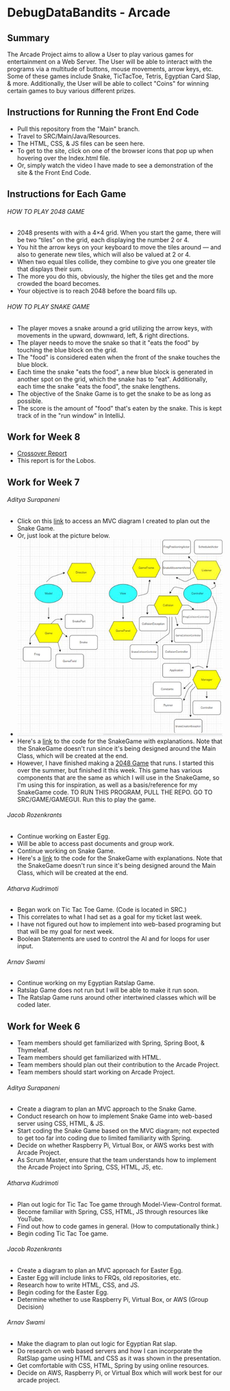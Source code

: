 # DebugDataBandits - Arcade

## Summary

The Arcade Project aims to allow a User to play various games for entertainment on a Web Server. The User will be able to interact with the programs via a multitude of buttons, mouse movements, arrow keys, etc. Some of these games include Snake, TicTacToe, Tetris, Egyptian Card Slap, & more. Additionally, the User will be able to collect "Coins" for winning certain games to buy various different prizes.

## Instructions for Running the Front End Code

- Pull this repository from the "Main" branch.
- Travel to SRC/Main/Java/Resources.
- The HTML, CSS, & JS files can be seen here.
- To get to the site, click on one of the browser icons that pop up when hovering over the Index.html file.
- Or, simply watch the video I have made to see a demonstration of the site & the Front End Code.

## Instructions for Each Game

###### HOW TO PLAY 2048 GAME

- 2048 presents with with a 4×4 grid. When you start the game, there will be two “tiles” on the grid, each displaying the number 2 or 4. 
- You hit the arrow keys on your keyboard to move the tiles around — and also to generate new tiles, which will also be valued at 2 or 4.
- When two equal tiles collide, they combine to give you one greater tile that displays their sum.
- The more you do this, obviously, the higher the tiles get and the more crowded the board becomes.
- Your objective is to reach 2048 before the board fills up.

###### HOW TO PLAY SNAKE GAME

- The player moves a snake around a grid utilizing the arrow keys, with movements in the upward, downward, left, & right directions.
- The player needs to move the snake so that it "eats the food" by touching the blue block on the grid.
- The "food" is considered eaten when the front of the snake touches the blue block.
- Each time the snake "eats the food", a new blue block is generated in another spot on the grid, which the snake has to "eat". Additionally, each time the snake "eats the food", the snake lengthens.
- The objective of the Snake Game is to get the snake to be as long as possible.
- The score is the amount of "food" that's eaten by the snake. This is kept track of in the "run window" in IntelliJ.

## Work for Week 8

- [Crossover Report](https://docs.google.com/document/d/19JLfSixhBN15SpbxNbiKRWqId3anlblvXBnik8T99X4/edit?usp=sharing)
- This report is for the Lobos.

## Work for Week 7

###### Aditya Surapaneni

- Click on this [link](https://drive.google.com/file/d/17y1B-VN6N9yavHkoa137qIdPxo7I_Ovl/view?usp=sharing) to access an MVC diagram I created to plan out the Snake Game.
- Or, just look at the picture below.
- ![](SnakeMVCDiagram.JPG)
- Here's a [link](https://github.com/AdityaS1426/DebugDataBandits-Arcade/issues) to the code for the SnakeGame with explanations. Note that the SnakeGame doesn't run since it's being designed around the Main Class, which will be created at the end.
- However, I have finished making a [2048 Game](https://github.com/AdityaS1426/DebugDataBandits-Arcade/tree/main/SRC/Game) that runs. I started this over the summer, but finished it this week. This game has various components that are the same as which I will use in the SnakeGame, so I'm using this for inspiration, as well as a basis/reference for my SnakeGame code. TO RUN THIS PROGRAM, PULL THE REPO. GO TO SRC/GAME/GAMEGUI. Run this to play the game.

###### Jacob Rozenkrants
- Continue working on Easter Egg.
- Will be able to access past documents and group work.
- Continue working on Snake Game.
- Here's a [link](https://github.com/AdityaS1426/DebugDataBandits-Arcade/issues) to the code for the SnakeGame with explanations. Note that the SnakeGame doesn't run since it's being designed around the Main Class, which will be created at the end.

###### Atharva Kudrimoti
- Began work on Tic Tac Toe Game. (Code is located in SRC.)
- This correlates to what I had set as a goal for my ticket last week.
- I have not figured out how to implement into web-based programing but that will be my goal for next week.
- Boolean Statements are used to control the AI and for loops for user input.

###### Arnav Swami
- Continue working on my Egyptian Ratslap Game.
- Ratslap Game does not run but I will be able to make it run soon.
- The Ratslap Game runs around other intertwined classes which will be coded later.

## Work for Week 6

- Team members should get familiarized with Spring, Spring Boot, & Thymeleaf.
- Team members should get familiarized with HTML.
- Team members should plan out their contribution to the Arcade Project.
- Team members should start working on Arcade Project.

###### Aditya Surapaneni

- Create a diagram to plan an MVC approach to the Snake Game.
- Conduct research on how to implement Snake Game into web-based server using CSS, HTML, & JS.
- Start coding the Snake Game based on the MVC diagram; not expected to get too far into coding due to limited familiarity with Spring.
- Decide on whether Raspberry Pi, Virtual Box, or AWS works best with Arcade Project.
- As Scrum Master, ensure that the team understands how to implement the Arcade Project into Spring, CSS, HTML, JS, etc.

###### Atharva Kudrimoti

- Plan out logic for Tic Tac Toe game through Model-View-Control format.
- Become familiar with Spring, CSS, HTML, JS through resources like YouTube.
- Find out how to code games in general. (How to computationally think.)
- Begin coding Tic Tac Toe game.

###### Jacob Rozenkrants

- Create a diagram to plan an MVC approach for Easter Egg.
- Easter Egg will include links to FRQs, old repositories, etc.
- Research how to write HTML, CSS, and JS.
- Begin coding for the Easter Egg.
- Determine whether to use Raspberry Pi, Virtual Box, or AWS (Group Decision)

###### Arnav Swami

- Make the diagram to plan out logic for Egyptian Rat slap. 
- Do research on web based servers and how I 
   can incorporate the RatSlap game using HTML 
   and CSS as it was shown in the presentation.
- Get comfortable with CSS, HTML, Spring by using online 
   resources.
 - Decide on AWS, Raspberry Pi, or Virtual Box which will 
   work best for our arcade project.

